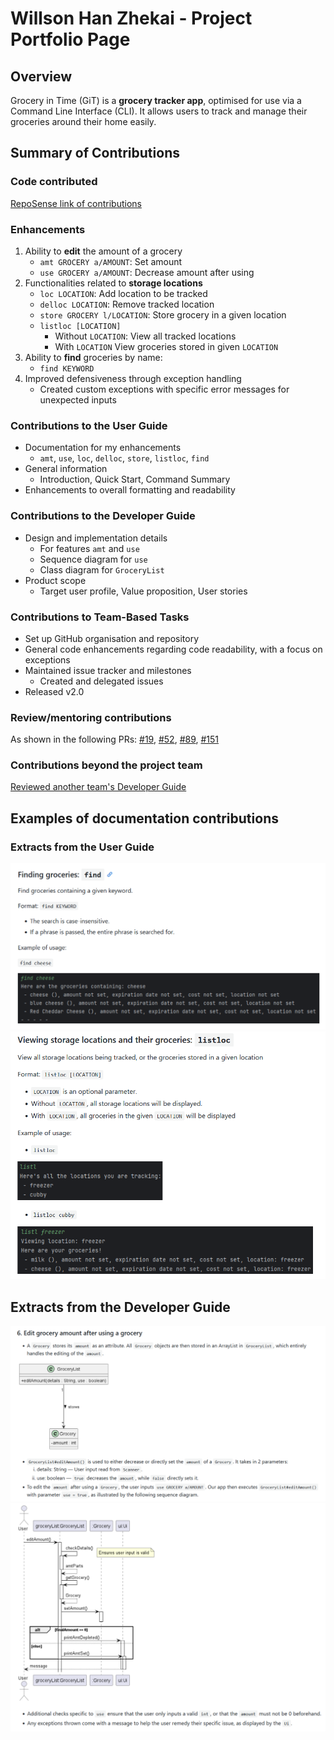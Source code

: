 # Willson Han Zhekai - Project Portfolio Page

## Overview
Grocery in Time (GiT) is a **grocery tracker app**, optimised for use via a Command Line Interface (CLI).
It allows users to track and manage their groceries around their home easily.



## Summary of Contributions

### Code contributed
[RepoSense link of contributions](https://nus-cs2113-ay2324s2.github.io/tp-dashboard/?search=wallywallywally&breakdown=true&sort=groupTitle%20dsc&sortWithin=title&since=2024-02-23&timeframe=commit&mergegroup=&groupSelect=groupByRepos&checkedFileTypes=docs~functional-code~test-code&tabOpen=true&tabType=authorship&tabAuthor=wallywallywally&tabRepo=AY2324S2-CS2113-T12-2%2Ftp%5Bmaster%5D&authorshipIsMergeGroup=false&authorshipFileTypes=docs~functional-code~test-code&authorshipIsBinaryFileTypeChecked=false&authorshipIsIgnoredFilesChecked=false)


### Enhancements
1. Ability to **edit** the amount of a grocery
   - `amt GROCERY a/AMOUNT`: Set amount
   - `use GROCERY a/AMOUNT`: Decrease amount after using
2. Functionalities related to **storage locations**
   - `loc LOCATION`: Add location to be tracked
   - `delloc LOCATION`: Remove tracked location
   - `store GROCERY l/LOCATION`: Store grocery in a given location
   - `listloc [LOCATION]`
     - Without `LOCATION`: View all tracked locations
     - With `LOCATION` View groceries stored in given `LOCATION`
3. Ability to **find** groceries by name: 
   - `find KEYWORD`
4. Improved defensiveness through exception handling
   - Created custom exceptions with specific error messages for unexpected inputs


### Contributions to the User Guide
- Documentation for my enhancements
  - `amt`, `use`, `loc`, `delloc`, `store`, `listloc`, `find`
- General information
  - Introduction, Quick Start, Command Summary
- Enhancements to overall formatting and readability


### Contributions to the Developer Guide
- Design and implementation details
  - For features `amt` and `use`
  - Sequence diagram for `use`
  - Class diagram for `GroceryList`
- Product scope
  - Target user profile, Value proposition, User stories


### Contributions to Team-Based Tasks
- Set up GitHub organisation and repository
- General code enhancements regarding code readability, with a focus on exceptions
- Maintained issue tracker and milestones
  - Created and delegated issues
- Released v2.0


### Review/mentoring contributions
As shown in the following PRs: 
[#19](https://github.com/AY2324S2-CS2113-T12-2/tp/pull/19), 
[#52](https://github.com/AY2324S2-CS2113-T12-2/tp/pull/52),
[#89](https://github.com/AY2324S2-CS2113-T12-2/tp/pull/89),
[#151](https://github.com/AY2324S2-CS2113-T12-2/tp/pull/151)


### Contributions beyond the project team
[Reviewed another team's Developer Guide](https://github.com/nus-cs2113-AY2324S2/tp/pull/41)



## Examples of documentation contributions
[//]: # (to update)
### Extracts from the User Guide
![Find example](wallyimgs/find_eg.png)
![Listloc example](wallyimgs/listloc_eg.png)

## Extracts from the Developer Guide
![EditAmount example 1](wallyimgs/editAmt_1.png)
![EditAmount example 2](wallyimgs/editAmt_2.png)